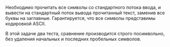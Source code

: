 Необходимо прочитать все символы со стандартного потока ввода, и вывести
на стандартный поток вывода прочитанный текст, заменив все буквы
на заглавные. Гарантируется, что все символы представимы кодировкой ASCII.

В этой задаче два теста, сравнение производится строго посимвольно,
без удаления начальных и последних пробельных символов.
